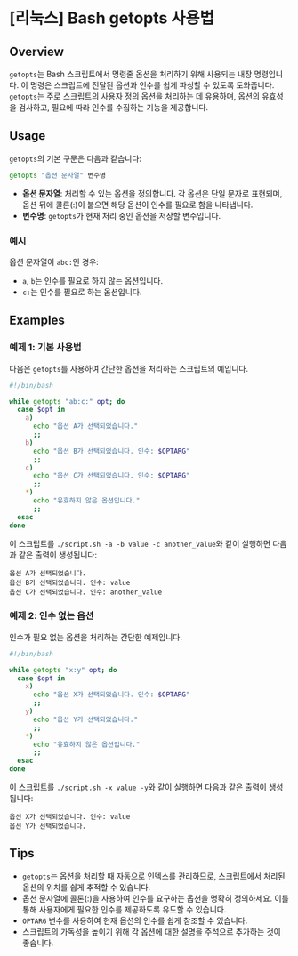 # [리눅스] Bash getopts 사용법

## Overview
`getopts`는 Bash 스크립트에서 명령줄 옵션을 처리하기 위해 사용되는 내장 명령입니다. 이 명령은 스크립트에 전달된 옵션과 인수를 쉽게 파싱할 수 있도록 도와줍니다. `getopts`는 주로 스크립트의 사용자 정의 옵션을 처리하는 데 유용하며, 옵션의 유효성을 검사하고, 필요에 따라 인수를 수집하는 기능을 제공합니다.

## Usage
`getopts`의 기본 구문은 다음과 같습니다:

```bash
getopts "옵션 문자열" 변수명
```

- **옵션 문자열**: 처리할 수 있는 옵션을 정의합니다. 각 옵션은 단일 문자로 표현되며, 옵션 뒤에 콜론(:)이 붙으면 해당 옵션이 인수를 필요로 함을 나타냅니다.
- **변수명**: `getopts`가 현재 처리 중인 옵션을 저장할 변수입니다.

### 예시
옵션 문자열이 `abc:`인 경우:
- `a`, `b`는 인수를 필요로 하지 않는 옵션입니다.
- `c:`는 인수를 필요로 하는 옵션입니다.

## Examples
### 예제 1: 기본 사용법
다음은 `getopts`를 사용하여 간단한 옵션을 처리하는 스크립트의 예입니다.

```bash
#!/bin/bash

while getopts "ab:c:" opt; do
  case $opt in
    a)
      echo "옵션 A가 선택되었습니다."
      ;;
    b)
      echo "옵션 B가 선택되었습니다. 인수: $OPTARG"
      ;;
    c)
      echo "옵션 C가 선택되었습니다. 인수: $OPTARG"
      ;;
    *)
      echo "유효하지 않은 옵션입니다."
      ;;
  esac
done
```

이 스크립트를 `./script.sh -a -b value -c another_value`와 같이 실행하면 다음과 같은 출력이 생성됩니다:
```
옵션 A가 선택되었습니다.
옵션 B가 선택되었습니다. 인수: value
옵션 C가 선택되었습니다. 인수: another_value
```

### 예제 2: 인수 없는 옵션
인수가 필요 없는 옵션을 처리하는 간단한 예제입니다.

```bash
#!/bin/bash

while getopts "x:y" opt; do
  case $opt in
    x)
      echo "옵션 X가 선택되었습니다. 인수: $OPTARG"
      ;;
    y)
      echo "옵션 Y가 선택되었습니다."
      ;;
    *)
      echo "유효하지 않은 옵션입니다."
      ;;
  esac
done
```

이 스크립트를 `./script.sh -x value -y`와 같이 실행하면 다음과 같은 출력이 생성됩니다:
```
옵션 X가 선택되었습니다. 인수: value
옵션 Y가 선택되었습니다.
```

## Tips
- `getopts`는 옵션을 처리할 때 자동으로 인덱스를 관리하므로, 스크립트에서 처리된 옵션의 위치를 쉽게 추적할 수 있습니다.
- 옵션 문자열에 콜론(:)을 사용하여 인수를 요구하는 옵션을 명확히 정의하세요. 이를 통해 사용자에게 필요한 인수를 제공하도록 유도할 수 있습니다.
- `OPTARG` 변수를 사용하여 현재 옵션의 인수를 쉽게 참조할 수 있습니다.
- 스크립트의 가독성을 높이기 위해 각 옵션에 대한 설명을 주석으로 추가하는 것이 좋습니다.